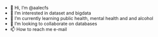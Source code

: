 - 👋 Hi, I’m @aalecfs
- 👀 I’m interested in dataset and bigdata
- 🌱 I’m currently learning public health, mental health and and alcohol
- 💞️ I’m looking to collaborate on databases 
- 📫 How to reach me e-mail

<!---
aalecfs/aalecfs is a ✨ special ✨ repository because its `README.md` (this file) appears on your GitHub profile.
You can click the Preview link to take a look at your changes.
--->
